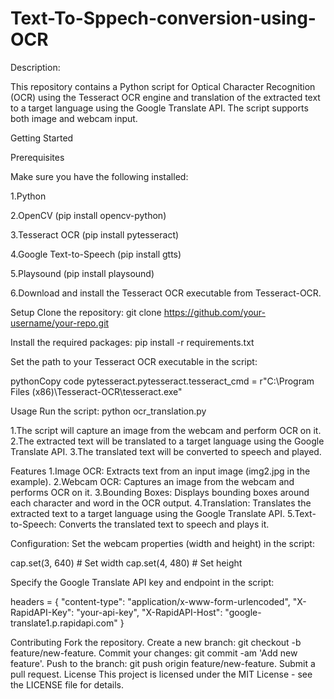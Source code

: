 # Text-To-Sppech-conversion-using-OCR

Description:

This repository contains a Python script for Optical Character Recognition (OCR) using the Tesseract OCR engine and translation of the extracted text to a target language using the Google Translate API. 
The script supports both image and webcam input.


Getting Started

Prerequisites

Make sure you have the following installed:

1.Python

2.OpenCV (pip install opencv-python)

3.Tesseract OCR (pip install pytesseract)

4.Google Text-to-Speech (pip install gtts)

5.Playsound (pip install playsound)

6.Download and install the Tesseract OCR executable from Tesseract-OCR.

Setup
Clone the repository: git clone https://github.com/your-username/your-repo.git

Install the required packages: pip install -r requirements.txt

Set the path to your Tesseract OCR executable in the script:

pythonCopy code
pytesseract.pytesseract.tesseract_cmd = r"C:\Program Files (x86)\Tesseract-OCR\tesseract.exe"


Usage
Run the script:
python ocr_translation.py


1.The script will capture an image from the webcam and perform OCR on it.
2.The extracted text will be translated to a target language using the Google Translate API.
3.The translated text will be converted to speech and played.


Features
1.Image OCR: Extracts text from an input image (img2.jpg in the example).
2.Webcam OCR: Captures an image from the webcam and performs OCR on it.
3.Bounding Boxes: Displays bounding boxes around each character and word in the OCR output.
4.Translation: Translates the extracted text to a target language using the Google Translate API.
5.Text-to-Speech: Converts the translated text to speech and plays it.


Configuration:
Set the webcam properties (width and height) in the script:

cap.set(3, 640)  # Set width
cap.set(4, 480)  # Set height


Specify the Google Translate API key and endpoint in the script:

headers = {
    "content-type": "application/x-www-form-urlencoded",
    "X-RapidAPI-Key": "your-api-key",
    "X-RapidAPI-Host": "google-translate1.p.rapidapi.com"
}


Contributing
Fork the repository.
Create a new branch: git checkout -b feature/new-feature.
Commit your changes: git commit -am 'Add new feature'.
Push to the branch: git push origin feature/new-feature.
Submit a pull request.
License
This project is licensed under the MIT License - see the LICENSE file for details.
